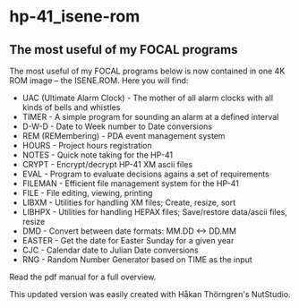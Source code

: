 # hp-41_isene-rom
## The most useful of my FOCAL programs

The most useful of my FOCAL programs below is now contained in one 4K ROM
image – the ISENE.ROM. Here you will find:

* UAC (Ultimate Alarm Clock) - The mother of all alarm clocks with all kinds
  of bells and whistles
* TIMER - A simple program for sounding an alarm at a defined interval
* D-W-D - Date to Week number to Date conversions
* REM (REMembering) - PDA event management system
* HOURS - Project hours registration
* NOTES - Quick note taking for the HP-41
* CRYPT - Encrypt/decrypt HP-41 XM ascii files
* EVAL - Program to evaluate decisions agains a set of requirements
* FILEMAN - Efficient file management system for the HP-41
* FILE - File editing, viewing, printing
* LIBXM - Utilities for handling XM files; Create, resize, sort
* LIBHPX - Utilities for handling HEPAX files; Save/restore data/ascii files, resize
* DMD - Convert between date formats: MM.DD <-> DD.MM
* EASTER - Get the date for Easter Sunday for a given year
* CJC - Calendar date to Julian Date conversions
* RNG - Random Number Generator based on TIME as the input

Read the pdf manual for a full overview.

This updated version was easily created with Håkan Thörngren's NutStudio.
